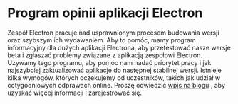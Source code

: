 # Program opinii aplikacji Electron

Zespół Electron pracuje nad usprawnionym procesem budowania wersji oraz szybszym ich wydawaniem. Aby to pomóc, mamy program informacyjny dla dużych aplikacji Electrona, aby przetestować nasze wersje beta i zgłaszać problemy związane z aplikacją zespołowi Electron. Używamy tego programu, aby pomóc nam nadać priorytet pracy i jak najszybciej zaktualizować aplikacje do następnej stabilnej wersji. Istnieje kilka wymogów, których oczekujemy od uczestników, takich jak udział w cotygodniowych odprawach online. Proszę odwiedzić [wpis na blogu](https://electronjs.org/blog/app-feedback-program) , aby uzyskać więcej informacji i zarejestrować się.
